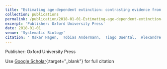 ```yaml
---
title: "Estimating age-dependent extinction: contrasting evidence from fossils and phylogenies"
collection: publications
permalink: /publication/2018-01-01-Estimating-age-dependent-extinction-contrasting-evidence-from-fossils-and-phylogenies
excerpt: 'Publisher: Oxford University Press'
date: 2018-01-01
venue: 'Systematic Biology'
citation: ' Oskar Hagen,  Tobias Andermann,  Tiago Quental,  Alexandre Antonelli,  Daniele Silvestro, &quot;Estimating age-dependent extinction: contrasting evidence from fossils and phylogenies.&quot; Systematic Biology, 2018.'
---
```

Publisher: Oxford University Press

Use [Google Scholar](https://scholar.google.com/scholar?q=Estimating+age+dependent+extinction:+contrasting+evidence+from+fossils+and+phylogenies){:target="_blank"} for full citation